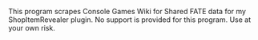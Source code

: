 ﻿This program scrapes Console Games Wiki for Shared FATE data for my ShopItemRevealer plugin. No support is provided for this program. Use at your own risk.